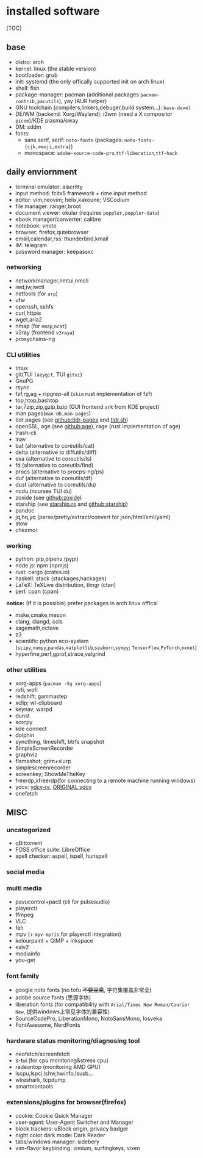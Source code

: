 # installed software

[TOC]

## base

- distro: arch
- kernel: linux (the stable version)
- bootloader: grub
- init: systemd (the only offically supported init on arch linux)
- shell: fish
- package-manager: pacman (additional packages `pacman-contrib,pacutils`), yay (AUR helper)
- GNU toolchain (compilers,linkers,debuger,build system...): `base-devel`
- DE/WM (backend: Xorg/Wayland): i3wm (need a X compositor `picom`)/KDE plasma/sway
- DM: sddm
- fonts:
  - sans serif, serif: `noto-fonts` (packages: `noto-fonts-{cjk,emoji,extra}`)
  - monospace: `adobe-source-code-pro`,`ttf-liberation`,`ttf-hack`

## daily enviornment

- terminal emulator: alacritty
- input method: fcitx5 framework + rime input method
- editor: vim,neovim; helix,kakoune; VSCodium
- file manager: ranger,broot
- document viewer: okular (requires `poppler,poppler-data`)
- ebook manager/converter: calibre
- notebook: vnote
- browser: firefox,qutebrowser
- email,calendar,rss: thunderbird,kmail
- IM: telegram
- password manager: keepassxc

### networking

- networkmanager,nmtui,nmcli
- iwd,iw,iwctl
- nettools (for `arp`)
- ufw
- openssh, sshfs
- curl,httpie
- wget,aria2
- nmap (for `nmap`,`ncat`)
- v2ray (frontend `v2raya`)
- proxychains-ng

### CLI utilities

- tmux
- git(TUI `lazygit`, TUI `gitui`)
- GnuPG
- rsync
- fzf,rg,ag + ripgrep-all (`skim` rust implementation of fzf)
- top,htop,bashtop
- tar,7zip,zip,gzip,bzip (GUI frontend `ark` from KDE project)
- man pages(`man-db,man-pages`)
- tldr pages (see [github:tldr-pages](https://github.com/tldr-pages/tldr) and [tldr.sh](https://tldr.sh))
- openSSL, age (see [github:age](https://github.com/FiloSottile/age)), rage (rust implementation of age)
- trash-cli
- lnav
- bat (alternative to coreutils/cat)
- delta (alternative to diffutils/diff)
- exa (alternative to coreutils/ls)
- fd (alternative to coreutils/find)
- procs (alternative to procps-ng/ps)
- duf (alternative to coreutils/df)
- dust (alternative to coreutils/du)
- ncdu (ncurses TUI du)
- zoxide (see [github:zoxide](https://github.com/ajeetdsouza/zoxide))
- starship (see [starship.rs](https://starship.rs/) and [github:starship](https://github.com/starship/starship))
- pandoc
- jq,hq,yq (parse/pretty/extract/convert for json/html/xml/yaml)
- stow
- chezmoi

### working

- python: pip,pipenv (pypi)
- node.js: npm (npmjs)
- rust: cargo (crates.io)
- haskell: stack (stackages,hackages)
- LaTeX: TeXLive distribution, tlmgr (ctan)
- perl: cpan (cpan)

**notice:** (If it is possible) prefer packages in arch linux offical

- make,cmake,meson
- clang, clangd, ccls
- sagemath,octave
- z3
- scientific python eco-system (`scipy`,`numpy`,`pandas`,`matplotlib`,`seaborn`,`sympy`; `TensorFlow`,`PyTorch`,`mxnet`)
- hyperfine,perf,gprof,strace,valgrind

### other utilities

- xorg-apps (`pacman -Sg xorg-apps`)
- rofi; wofi
- redshift; gammastep
- xclip; wl-clipboard
- keynav, warpd
- dunst
- scrcpy
- kde connect
- dolphin
- syncthing, timeshift, btrfs snapshot
- SimpleScreenRecorder
- graphviz
- flameshot; grim+slurp
- simplescreenrecorder
- screenkey; ShowMeTheKey
- freerdp,xfreerdp(for connecting to a remote machine running windows)
- ydcv: [ydcv-rs](https://github.com/farseerfc/ydcv-rs), [ORIGINAL ydcv](https://github.com/felixonmars/ydcv/)
- onefetch

## MISC

### uncategorized

- qBittorrent
- FOSS office suite: LibreOffice
- spell checker: aspell, ispell, hunspell

### social media

### multi media

- pavucontrol+pactl (cli for pulseaudio)
- playerctl
- ffmpeg
- VLC
- feh
- mpv (+ `mpv-mpris` for playerctl integration)
- kolourpaint + GIMP + inkspace
- exiv2
- mediainfo
- you-get

### font family

- google noto fonts (no tofu ~~不要豆腐~~, 字符集覆盖非常全)
- adobe source fonts (思源字体)
- liberation fonts (for compatibility with `Arial/Times New Roman/Courier New`, 提供windows上常见字体的兼容性)
- SourceCodePro, LiberationMono, NotoSansMono, Iosveka
- FontAwesome, NerdFonts

### hardware status monitoring/diagnosing tool

- neofetch/screenfetch
- s-tui (for cpu monitoring&stress cpu)
- radeontop (monitoring AMD GPU)
- lscpu,lspci,lshw,hwinfo,lsusb...
- wireshark, tcpdump
- smartmontools

### extensions/plugins for browser(firefox)

- cookie: Cookie Quick Manager
- user-agent: User-Agent Switcher and Manager
- block trackers: uBlock origin, privacy badger
- night color dark mode: Dark Reader
- tabs/windows manager: sidebery
- vim-flavor keybinding: vimium, surfingkeys, vixen
